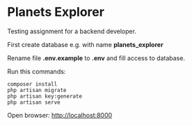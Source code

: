 # Planets Explorer

Testing assignment for a backend developer.

First create database e.g. with name **planets_explorer**

Rename file **.env.example** to **.env** and fill access to database.

Run this commands:

	composer install  
	php artisan migrate  
	php artisan key:generate  
	php artisan serve  

Open browser:  [http://localhost:8000](http://localhost:8000)
